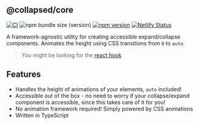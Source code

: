 ## @collapsed/core

[![CI][ci-badge]][ci]
![npm bundle size (version)][minzipped-badge]
[![npm version][npm-badge]][npm-version]
[![Netlify Status](https://api.netlify.com/api/v1/badges/5a5b0e80-d15e-4983-976d-37fe6bdada7a/deploy-status)](https://app.netlify.com/sites/react-collapsed/deploys)

A framework-agnostic utility for creating accessible expand/collapse components. Animates the height using CSS transitions from `0` to `auto`.

> You might be looking for the [react hook](../react)

## Features

- Handles the height of animations of your elements, `auto` included!
- Accessible out of the box - no need to worry if your collapse/expand component is accessible, since this takes care of it for you!
- No animation framework required! Simply powered by CSS animations
- Written in TypeScript

[minzipped-badge]: https://img.shields.io/bundlephobia/minzip/@collapsed/react/latest
[npm-badge]: http://img.shields.io/npm/v/@collapsed/react.svg?style=flat
[npm-version]: https://npmjs.org/package/@collapsed/react 'View this project on npm'
[ci-badge]: https://github.com/roginfarrer/collapsed/workflows/CI/badge.svg
[ci]: https://github.com/roginfarrer/collapsed/actions?query=workflow%3ACI+branch%3Amain
[netlify]: https://app.netlify.com/sites/react-collapsed/deploys
[netlify-badge]: https://api.netlify.com/api/v1/badges/4d285ffc-aa4f-4d32-8549-eb58e00dd2d1/deploy-status
